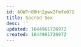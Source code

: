 ```yaml
---
id: AOWTn00HnIpww2Fmfo07Q
title: Sacred Sex
desc: ''
updated: 1644961726972
created: 1644961726972
---
```


